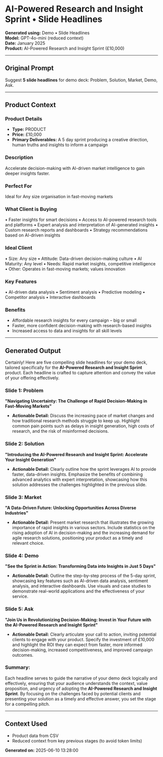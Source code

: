 # AI-Powered Research and Insight Sprint • Slide Headlines

**Generated using:** Demo • Slide Headlines  
**Model:** GPT-4o-mini (reduced context)  
**Date:** January 2025  
**Product:** AI-Powered Research and Insight Sprint (£10,000)

---

## Original Prompt
Suggest **5 slide headlines** for demo deck: Problem, Solution, Market, Demo, Ask.

---

## Product Context

### **Product Details**
- **Type:** PRODUCT
- **Price:** £10,000
- **Primary Deliverables:** A 5 day sprint producing a creative driection, human truths and insights to inform a campaign

### **Description**
Accelerate decision-making with AI-driven market intelligence to gain deeper insights faster.

### **Perfect For**
Ideal for Any size organisation in fast-moving markets

### **What Client is Buying**
• Faster insights for smart decisions
• Access to AI-powered research tools and platforms 
• Expert analysis and interpretation of AI-generated insights 
• Custom research reports and dashboards 
• Strategy recommendations based on AI-driven insights

### **Ideal Client**
• Size: Any size
• Attitude: Data-driven decision-making culture 
• AI Maturity: Any level 
• Needs: Rapid market insights, competitive intelligence 
• Other: Operates in fast-moving markets; values innovation

### **Key Features**
• AI-driven data analysis 
• Sentiment analysis 
• Predictive modeling 
• Competitor analysis 
• Interactive dashboards

### **Benefits**
- Affordable research insights for every campaign – big or small 
- Faster, more confident decision-making with research-based insights
- Increased access to data and insights for all skill levels

---

## Generated Output

Certainly! Here are five compelling slide headlines for your demo deck, tailored specifically for the **AI-Powered Research and Insight Sprint** product. Each headline is crafted to capture attention and convey the value of your offering effectively.

### Slide 1: Problem
**"Navigating Uncertainty: The Challenge of Rapid Decision-Making in Fast-Moving Markets"**  
- **Actionable Detail:** Discuss the increasing pace of market changes and how traditional research methods struggle to keep up. Highlight common pain points such as delays in insight generation, high costs of research, and the risk of misinformed decisions.

### Slide 2: Solution
**"Introducing the AI-Powered Research and Insight Sprint: Accelerate Your Insight Generation"**  
- **Actionable Detail:** Clearly outline how the sprint leverages AI to provide faster, data-driven insights. Emphasize the benefits of combining advanced analytics with expert interpretation, showcasing how this solution addresses the challenges highlighted in the previous slide.

### Slide 3: Market
**"A Data-Driven Future: Unlocking Opportunities Across Diverse Industries"**  
- **Actionable Detail:** Present market research that illustrates the growing importance of rapid insights in various sectors. Include statistics on the rising adoption of AI in decision-making and the increasing demand for agile research solutions, positioning your product as a timely and relevant choice.

### Slide 4: Demo
**"See the Sprint in Action: Transforming Data into Insights in Just 5 Days"**  
- **Actionable Detail:** Outline the step-by-step process of the 5-day sprint, showcasing key features such as AI-driven data analysis, sentiment analysis, and interactive dashboards. Use visuals and case studies to demonstrate real-world applications and the effectiveness of your service.

### Slide 5: Ask
**"Join Us in Revolutionizing Decision-Making: Invest in Your Future with the AI-Powered Research and Insight Sprint"**  
- **Actionable Detail:** Clearly articulate your call to action, inviting potential clients to engage with your product. Specify the investment of £10,000 and highlight the ROI they can expect from faster, more informed decision-making, increased competitiveness, and improved campaign outcomes.

### Summary:
Each headline serves to guide the narrative of your demo deck logically and effectively, ensuring that your audience understands the context, value proposition, and urgency of adopting the **AI-Powered Research and Insight Sprint**. By focusing on the challenges faced by potential clients and presenting your solution as a timely and effective answer, you set the stage for a compelling pitch.

---

## Context Used
- Product data from CSV
- Reduced context from key previous stages (to avoid token limits)

**Generated on:** 2025-06-10 13:28:00
